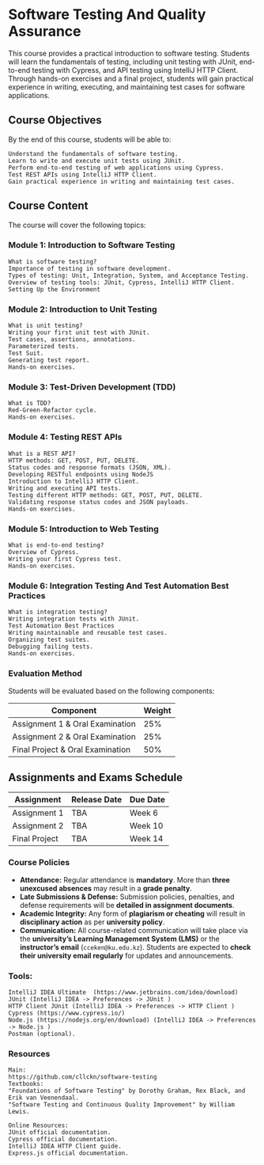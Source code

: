# Software Testing And Quality Assurance

This course provides a practical introduction to software testing. Students will learn the fundamentals of testing, including unit testing with JUnit, end-to-end testing with Cypress, and API testing using IntelliJ HTTP Client. Through hands-on exercises and a final project, students will gain practical experience in writing, executing, and maintaining test cases for software applications. 

## Course Objectives

By the end of this course, students will be able to:

    Understand the fundamentals of software testing.
    Learn to write and execute unit tests using JUnit.
    Perform end-to-end testing of web applications using Cypress.
    Test REST APIs using IntelliJ HTTP Client.
    Gain practical experience in writing and maintaining test cases.


## Course Content
The course will cover the following topics:

### Module 1: Introduction to Software Testing
    What is software testing?
    Importance of testing in software development.
    Types of testing: Unit, Integration, System, and Acceptance Testing.
    Overview of testing tools: JUnit, Cypress, IntelliJ HTTP Client.
    Setting Up the Environment

### Module 2: Introduction to Unit Testing
    What is unit testing?
    Writing your first unit test with JUnit.
    Test cases, assertions, annotations.
    Parameterized tests.
    Test Suit.
    Generating test report.
    Hands-on exercises.

### Module 3: Test-Driven Development (TDD)
    What is TDD?
    Red-Green-Refactor cycle.
    Hands-on exercises.
### Module 4: Testing REST APIs
    What is a REST API?
    HTTP methods: GET, POST, PUT, DELETE.
    Status codes and response formats (JSON, XML).
    Developing RESTful endpoints using NodeJS
    Introduction to IntelliJ HTTP Client.
    Writing and executing API tests.
    Testing different HTTP methods: GET, POST, PUT, DELETE.
    Validating response status codes and JSON payloads.
    Hands-on exercises.
### Module 5: Introduction to Web Testing
    What is end-to-end testing?
    Overview of Cypress.
    Writing your first Cypress test.
    Hands-on exercises.
### Module 6: Integration Testing And Test Automation Best Practices
    What is integration testing?
    Writing integration tests with JUnit.
    Test Automation Best Practices
    Writing maintainable and reusable test cases.
    Organizing test suites.
    Debugging failing tests.
    Hands-on exercises.

### Evaluation Method

Students will be evaluated based on the following components:  

| **Component**                  | **Weight** |
|--------------------------------|-----------|
| Assignment 1 & Oral Examination | 25%       |
| Assignment 2 & Oral Examination | 25%       |
| Final Project & Oral Examination | 50%       |

## Assignments and Exams Schedule  

| **Assignment**   | **Release Date** | **Due Date**  |
|-----------------|-----------------|--------------|
| Assignment 1   | TBA              | Week 6       |
| Assignment 2   | TBA              | Week 10      |
| Final Project  | TBA              | Week 14      |


### Course Policies

- **Attendance:** Regular attendance is **mandatory**. More than **three unexcused absences** may result in a **grade penalty**.  
- **Late Submissions & Defense:** Submission policies, penalties, and defense requirements will be **detailed in assignment documents**.  
- **Academic Integrity:** Any form of **plagiarism or cheating** will result in **disciplinary action** as per **university policy**.  
- **Communication:** All course-related communication will take place via the **university’s Learning Management System (LMS)** or the **instructor’s email** (`cceken@ku.edu.kz`). Students are expected to **check their university email regularly** for updates and announcements.  


### Tools:
    IntelliJ IDEA Ultimate  (https://www.jetbrains.com/idea/download)
    JUnit (IntelliJ IDEA -> Preferences -> JUnit )
    HTTP Client JUnit (IntelliJ IDEA -> Preferences -> HTTP Client )
    Cypress (https://www.cypress.io/)
    Node.js (https://nodejs.org/en/download) (IntelliJ IDEA -> Preferences -> Node.js )
    Postman (optional).

### Resources
    Main:
    https://github.com/cllckn/software-testing
    Textbooks:
    "Foundations of Software Testing" by Dorothy Graham, Rex Black, and Erik van Veenendaal.
    "Software Testing and Continuous Quality Improvement" by William Lewis.
    
    Online Resources:
    JUnit official documentation.
    Cypress official documentation.
    IntelliJ IDEA HTTP Client guide.
    Express.js official documentation.


